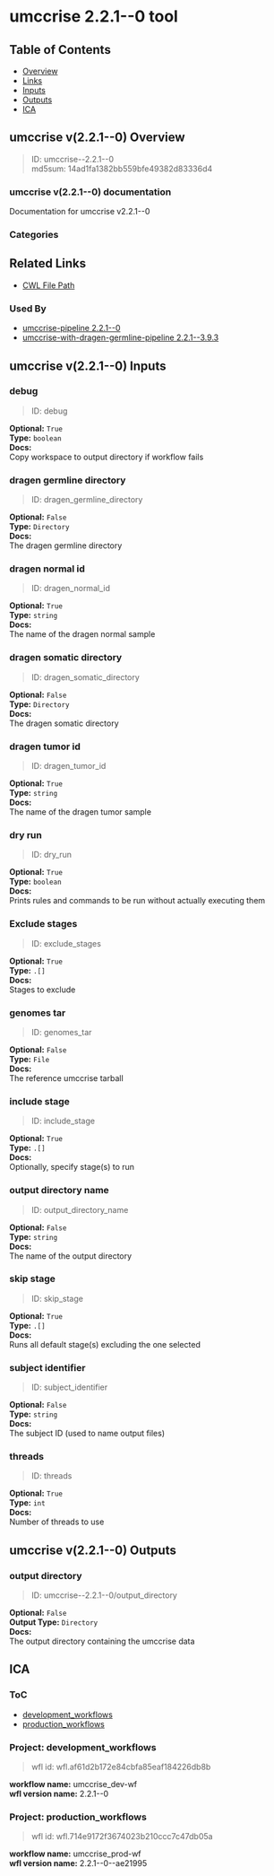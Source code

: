 
umccrise 2.2.1--0 tool
======================

## Table of Contents
  
- [Overview](#umccrise-v221--0-overview)  
- [Links](#related-links)  
- [Inputs](#umccrise-v221--0-inputs)  
- [Outputs](#umccrise-v221--0-outputs)  
- [ICA](#ica)  


## umccrise v(2.2.1--0) Overview



  
> ID: umccrise--2.2.1--0  
> md5sum: 14ad1fa1382bb559bfe49382d83336d4

### umccrise v(2.2.1--0) documentation
  
Documentation for umccrise v2.2.1--0

### Categories
  


## Related Links
  
- [CWL File Path](../../../../../../tools/umccrise/2.2.1--0/umccrise__2.2.1--0.cwl)  


### Used By
  
- [umccrise-pipeline 2.2.1--0](../../../workflows/umccrise-pipeline/2.2.1--0/umccrise-pipeline__2.2.1--0.md)  
- [umccrise-with-dragen-germline-pipeline 2.2.1--3.9.3](../../../workflows/umccrise-with-dragen-germline-pipeline/2.2.1--3.9.3/umccrise-with-dragen-germline-pipeline__2.2.1--3.9.3.md)  

  


## umccrise v(2.2.1--0) Inputs

### debug



  
> ID: debug
  
**Optional:** `True`  
**Type:** `boolean`  
**Docs:**  
Copy workspace to output directory if workflow fails


### dragen germline directory



  
> ID: dragen_germline_directory
  
**Optional:** `False`  
**Type:** `Directory`  
**Docs:**  
The dragen germline directory


### dragen normal id



  
> ID: dragen_normal_id
  
**Optional:** `True`  
**Type:** `string`  
**Docs:**  
The name of the dragen normal sample


### dragen somatic directory



  
> ID: dragen_somatic_directory
  
**Optional:** `False`  
**Type:** `Directory`  
**Docs:**  
The dragen somatic directory


### dragen tumor id



  
> ID: dragen_tumor_id
  
**Optional:** `True`  
**Type:** `string`  
**Docs:**  
The name of the dragen tumor sample


### dry run



  
> ID: dry_run
  
**Optional:** `True`  
**Type:** `boolean`  
**Docs:**  
Prints rules and commands to be run without actually executing them


### Exclude stages



  
> ID: exclude_stages
  
**Optional:** `True`  
**Type:** `.[]`  
**Docs:**  
Stages to exclude


### genomes tar



  
> ID: genomes_tar
  
**Optional:** `False`  
**Type:** `File`  
**Docs:**  
The reference umccrise tarball


### include stage



  
> ID: include_stage
  
**Optional:** `True`  
**Type:** `.[]`  
**Docs:**  
Optionally, specify stage(s) to run


### output directory name



  
> ID: output_directory_name
  
**Optional:** `False`  
**Type:** `string`  
**Docs:**  
The name of the output directory


### skip stage



  
> ID: skip_stage
  
**Optional:** `True`  
**Type:** `.[]`  
**Docs:**  
Runs all default stage(s) excluding the one selected


### subject identifier



  
> ID: subject_identifier
  
**Optional:** `False`  
**Type:** `string`  
**Docs:**  
The subject ID (used to name output files)


### threads



  
> ID: threads
  
**Optional:** `True`  
**Type:** `int`  
**Docs:**  
Number of threads to use

  


## umccrise v(2.2.1--0) Outputs

### output directory



  
> ID: umccrise--2.2.1--0/output_directory  

  
**Optional:** `False`  
**Output Type:** `Directory`  
**Docs:**  
The output directory containing the umccrise data
  

  


## ICA

### ToC
  
- [development_workflows](#project-development_workflows)  
- [production_workflows](#project-production_workflows)  


### Project: development_workflows


> wfl id: wfl.af61d2b172e84cbfa85eaf184226db8b  

  
**workflow name:** umccrise_dev-wf  
**wfl version name:** 2.2.1--0  


### Project: production_workflows


> wfl id: wfl.714e9172f3674023b210ccc7c47db05a  

  
**workflow name:** umccrise_prod-wf  
**wfl version name:** 2.2.1--0--ae21995  

  

